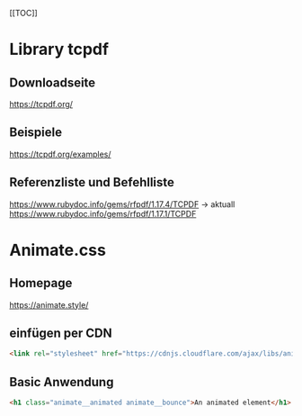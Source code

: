 [[TOC]]

# Library tcpdf

## Downloadseite

https://tcpdf.org/

## Beispiele

https://tcpdf.org/examples/

## Referenzliste und Befehlliste

https://www.rubydoc.info/gems/rfpdf/1.17.4/TCPDF -> aktuall
https://www.rubydoc.info/gems/rfpdf/1.17.1/TCPDF

# Animate.css

## Homepage

https://animate.style/

## einfügen per CDN

```html
<link rel="stylesheet" href="https://cdnjs.cloudflare.com/ajax/libs/animate.css/4.0.0/animate.min.css"/>
```

## Basic Anwendung

```html
<h1 class="animate__animated animate__bounce">An animated element</h1>
```